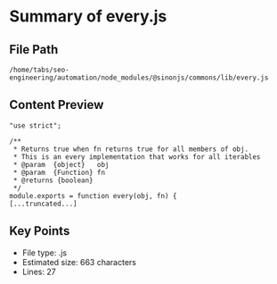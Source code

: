 # Summary of every.js
  
## File Path
`/home/tabs/seo-engineering/automation/node_modules/@sinonjs/commons/lib/every.js`

## Content Preview
```
"use strict";

/**
 * Returns true when fn returns true for all members of obj.
 * This is an every implementation that works for all iterables
 * @param  {object}   obj
 * @param  {Function} fn
 * @returns {boolean}
 */
module.exports = function every(obj, fn) {
[...truncated...]
```

## Key Points
- File type: .js
- Estimated size: 663 characters
- Lines: 27
